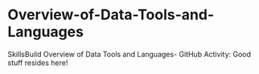 # Overview-of-Data-Tools-and-Languages
SkillsBuild Overview of Data Tools and Languages- GitHub Activity: Good stuff resides here!
